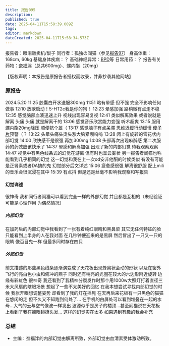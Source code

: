 ```yaml
---
title: 报告095
description: 
published: true
date: 2025-04-11T15:58:39.009Z
tags: 
editor: markdown
dateCreated: 2025-04-11T15:58:34.573Z
---
```


﻿报告者：眼泪贩卖机/梨子
同行者：孤独の阎猫（参见[报告97](/report/RP097/)）
身高体重：168cm, 60kg
基础身体疾病：？
基础神经异常：[BPD](/psychiatry/边缘型人格障碍（BPD）)等
日常用药：？
报告有关药物：[奈福泮](/drug/NFP/)（总共600mg）、螺内酯（20mg）

【版权声明：本报告是原报告者授权而收录，并非抄袭其他网站】
### 原报告
2024.5.20
11:25 胶囊白开水送服300mg
11:51 略有晕感 但不强 完全不影响任何做事
12:10 放歌启动！5-HT2c我是你的狗！
12:23 晕感加强 路稍微有点走不稳
12:35 感觉脑部血液迅速上升 视线出现容易复视
12:41 类似解离效果 或者说就是解离 头痛 头痛 就是解离干的
13:06 感觉音乐欣赏能力变强 听术超爽
13:15 服用螺内酯20mg降压 顺便抗个雄（
13:17 感觉脑子有点呆滞 思维迟缓行动缓慢 [傻子片](/drug/DXM/)预警（？
13:22 头晕头痛头烫头涨大脑紧绷呜呜
13:28 闭上有旋转的雪花状内部幻觉
14:00 欣快感不是很强 再加300mg
14:08 头部再次出现麻醉感 第二次服药的药效应该快乐了
14:37 晕感和解离加强 出现了新的内部幻觉 待我观察观察
14:47 视觉中有黑色线条式的幻觉在游离 但有时也呈云雾状 另一报告者阎猫也称能看到几乎相同的幻觉 这一幻觉和我在上一次od安非他酮的时候类似 有没有可能是正肾素或者DA搞的鬼 幻觉部分后文详述
15:06 疲惫感很强 解离很舒服 配上mili的音乐会很沉浸在其中
15:39 有点抖 但是还是丝毫不影响我观察和写报告
#### 幻觉详述
很神奇 我和同行者阎猫可以看到完全一样的外部幻觉 并且都是互相的（未经验证 可能是心理作用 为偶然情况）
##### 内部幻觉
在加药后的内部幻觉中我看到了一张有着纯红眼睛和黑鼻梁 其它无任何特征的脸 只能看到上半身的人在我对面 在几秒钟便迎来的是黑屏 然后冒出了一只又一只的眼睛 像百目鬼一样 但最多同时存在四只
##### 外部幻觉
前文描述的那些黑色线条逐渐演变成了天花板出现蜂窝状会动的形状 以及在窗外飞行的亮白色小虫和俯冲的燕子
同时还有稍亮的光圈在较大的六边形附近旋转 边缘有彩虹色 很神奇
我还看到了我精神分裂发作时那个用1000w大照灯打着直径三米大风扇的瞎眼场景 想起了一些不太美好的回忆
在我本想尝试寻找内部幻觉的时候 我张开眼想调整姿势 却看到了我的灯在摇晃 在天再后来花板有一只黑色的猫猫在悠闲的走 但不久又不知跑到何处了…
在手机的白屏处可以看到堆叠在一起的水母…大气的云与空气像波一样发出 波源似乎是房子的楼顶…甚至阎猫说在天花板上看到了我在摘眼镜撩头发…
这样的幻觉实在太多 如果遇到有趣的我会补充

### 总结
- 主编：奈福泮的内部幻觉由解离所致，外部幻觉由血清素受体激动所致。
